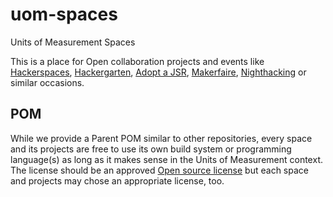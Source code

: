 # uom-spaces
Units of Measurement Spaces

This is a place for Open collaboration projects and events like [Hackerspaces](http://hackerspaces.org/), [Hackergarten](http://hackergarten.net/), [Adopt a JSR](https://java.net/projects/adoptajsr/pages/Home), [Makerfaire](http://makerfaire.com/), [Nighthacking](http://nighthacking.com/) or similar occasions.

## POM
While we provide a Parent POM similar to other repositories, every space and its projects are free to use its own build system or programming language(s) as long as it makes sense in the Units of Measurement context. The license should be an approved [Open source license](https://opensource.org/licenses) but each space and projects may chose an appropriate license, too.
